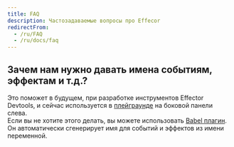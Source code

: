 ```yaml
---
title: FAQ
description: Частозадаваемые вопросы про Effecor
redirectFrom:
  - /ru/FAQ
  - /ru/docs/faq
---
```


## Зачем нам нужно давать имена событиям, эффектам и т.д.?

Это поможет в будущем, при разработке инструментов Effector Devtools, и сейчас используется в [плейграунде](https://share.effector.dev) на боковой панели слева.\
Если вы не хотите этого делать, вы можете использовать [Babel плагин](https://www.npmjs.com/package/@effector/babel-plugin). Он автоматически сгенерирует имя для событий и эффектов из имени переменной.
